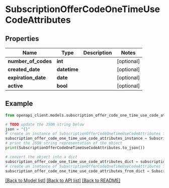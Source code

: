 # SubscriptionOfferCodeOneTimeUseCodeAttributes


## Properties

Name | Type | Description | Notes
------------ | ------------- | ------------- | -------------
**number_of_codes** | **int** |  | [optional] 
**created_date** | **datetime** |  | [optional] 
**expiration_date** | **date** |  | [optional] 
**active** | **bool** |  | [optional] 

## Example

```python
from openapi_client.models.subscription_offer_code_one_time_use_code_attributes import SubscriptionOfferCodeOneTimeUseCodeAttributes

# TODO update the JSON string below
json = "{}"
# create an instance of SubscriptionOfferCodeOneTimeUseCodeAttributes from a JSON string
subscription_offer_code_one_time_use_code_attributes_instance = SubscriptionOfferCodeOneTimeUseCodeAttributes.from_json(json)
# print the JSON string representation of the object
print(SubscriptionOfferCodeOneTimeUseCodeAttributes.to_json())

# convert the object into a dict
subscription_offer_code_one_time_use_code_attributes_dict = subscription_offer_code_one_time_use_code_attributes_instance.to_dict()
# create an instance of SubscriptionOfferCodeOneTimeUseCodeAttributes from a dict
subscription_offer_code_one_time_use_code_attributes_from_dict = SubscriptionOfferCodeOneTimeUseCodeAttributes.from_dict(subscription_offer_code_one_time_use_code_attributes_dict)
```
[[Back to Model list]](../README.md#documentation-for-models) [[Back to API list]](../README.md#documentation-for-api-endpoints) [[Back to README]](../README.md)


